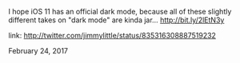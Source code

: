 I hope iOS 11 has an official dark mode, because all of these slightly different takes on "dark mode" are kinda jar… http://bit.ly/2lEtN3y 

link: http://twitter.com/jimmylittle/status/835316308887519232 

February 24, 2017